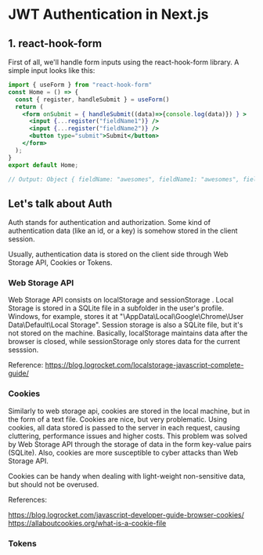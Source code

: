 # JWT Authentication in Next.js

## 1. react-hook-form

First of all, we'll handle form inputs using the react-hook-form library.
A simple input looks like this:

```jsx
import { useForm } from "react-hook-form"
const Home = () => {
  const { register, handleSubmit } = useForm()
  return (
    <form onSubmit = { handleSubmit((data)=>{console.log(data)}) } >
      <input {...register("fieldName1")} />
      <input {...register("fieldName2")} />
      <button type="submit">Submit</button>
    </form>
  );
}
export default Home;

// Output: Object { fieldName: "awesomes", fieldName1: "awesomes", fieldName2: 2 } //
```

## Let's talk about Auth

Auth stands for authentication and authorization. Some kind of authentication data (like an id, or a key) is somehow stored in the client session.

Usually, authentication data is stored on the client side through Web Storage API, Cookies or Tokens.

### Web Storage API
Web Storage API consists on localStorage and sessionStorage . Local Storage is stored in a SQLite file in a subfolder in the user's profile. Windows, for example, stores it at "\AppData\Local\Google\Chrome\User Data\Default\Local Storage". Session storage is also a SQLite file, but it's not stored on the machine. Basically, localStorage maintains data after the browser is closed, while sessionStorage only stores data for the current sesssion.


Reference: <a>https://blog.logrocket.com/localstorage-javascript-complete-guide/</a>

### Cookies

Similarly to web storage api, cookies are stored in the local machine, but in the form of a text file. Cookies are nice, but very problematic. Using cookies, all data stored is passed to the server in each request, causing cluttering, performance issues and higher costs. This problem was solved by Web Storage API through the storage of data in the form key-value pairs (SQLite). Also, cookies are more susceptible to cyber attacks than Web Storage API.

Cookies can be handy when dealing with light-weight non-sensitive data, but should not be overused.

References:

<a>https://blog.logrocket.com/javascript-developer-guide-browser-cookies/</a>
<a>https://allaboutcookies.org/what-is-a-cookie-file</a>

### Tokens

